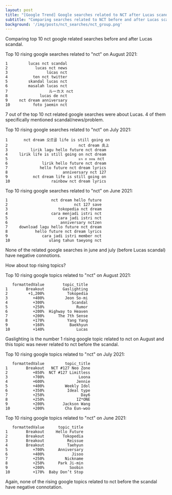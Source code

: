 ```yaml
---
layout: post
title: "[Google Trend] Google searches related to NCT after Lucas scandal are mostly negative"
subtitle: "Comparing searches related to NCT before and after Lucas scandal"
background: '/img/posts/nct_searches/nct_group.png'
---
```


Comparing top 10 nct google related searches before and after Lucas scandal. 


Top 10 rising google searches related to "nct" on August 2021: 

    1         lucas nct scandal
    2            lucas nct news
    3                 lúcas nct
    4           ten nct twitter
    5         skandal lucas nct
    6         masalah lucas nct
    7                  ルーカス nct
    8              lucas de nct
    9     nct dream anniversary
    10          foto jaemin nct
    

7 out of the top 10 nct related google searches were about Lucas. 4 of them specifically mentioned scandal/news/problem. 


Top 10 rising google searches related to "nct" on July 2021:

    1       nct dream 오르골 life is still going on
    2                               nct dream 炎上
    3          lirik lagu hello future nct dream
    4     lirik life is still going on nct dream
    5                               แจ ฮ ยอน nct
    6               lirik hello future nct dream
    7              hello future nct dream lyrics
    8                        anniversary nct 127
    9           nct dream life is still going on
    10                  rainbow nct dream lyrics
    

Top 10 rising google searches related to "nct" on June 2021:

    1                   nct dream hello future
    2                             nct 127 save
    3                      tokopedia nct dream
    4                   cara menjadi istri nct
    5                      cara jadi istri nct
    6                       anniversary nctzen
    7     download lagu hello future nct dream
    8            hello future nct dream lyrics
    9               cara jadi istri member nct
    10                 ulang tahun taeyong nct
    

None of the related google searches in june and july (before Lucas scandal) have negative connotions. 

How about top rising topics? 

Top 10 rising google topics related to "nct" on August 2021: 

       formattedValue        topic_title
    1        Breakout        Gaslighting
    2         +1,200%          Tokopedia
    3           +400%         Jeon So-mi
    4           +300%            Scandal
    5           +250%              Rumor
    6           +200%  Highway to Heaven
    7           +200%      The 7th Sense
    8           +170%          Yang Yang
    9           +160%           Baekhyun
    10          +140%              Lucas
    

Gaslighting is the number 1 rising google topic related to nct on August and this topic was never related to nct before the scandal. 

Top 10 rising google topics related to "nct" on July 2021:

       formattedValue         topic_title
    1        Breakout   NCT #127 Neo Zone
    2           +850%  NCT #127 Limitless
    3           +700%               Loona
    4           +600%              Jennie
    5           +400%         Weekly Idol
    6           +350%          Ideal type
    7           +250%                Day6
    8           +250%              IZ*ONE
    9           +200%        Jackson Wang
    10          +200%         Cha Eun-woo
    

Top 10 rising google topics related to "nct" on June 2021:

       formattedValue      topic_title
    1        Breakout     Hello Future
    2        Breakout        Tokopedia
    3        Breakout          Reissue
    4        Breakout          Taehyun
    5           +700%      Anniversary
    6           +400%            Jisoo
    7           +250%         Nickname
    8           +250%      Park Ji-min
    9           +200%           Soobin
    10          +170%  Baby Don’t Stop
    

Again, none of the rising google topics related to nct before the scandal have negative connotation. 

